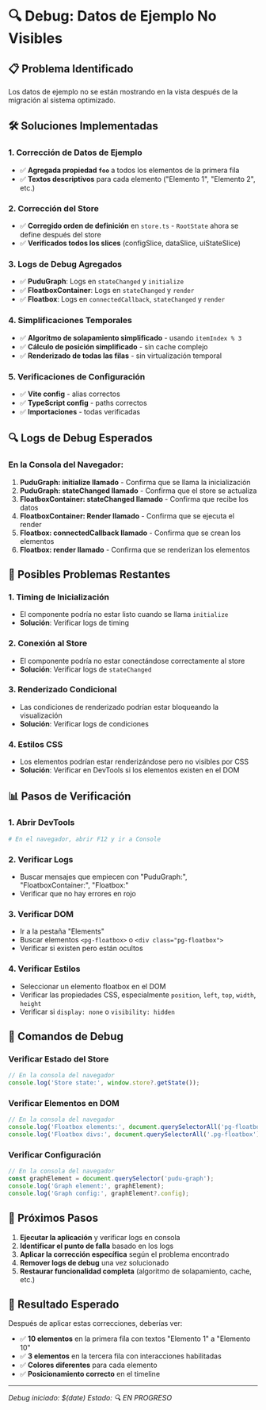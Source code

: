 # 🔍 Debug: Datos de Ejemplo No Visibles

## 📋 Problema Identificado

Los datos de ejemplo no se están mostrando en la vista después de la migración al sistema optimizado.

## 🛠️ Soluciones Implementadas

### **1. Corrección de Datos de Ejemplo**
- ✅ **Agregada propiedad `foo`** a todos los elementos de la primera fila
- ✅ **Textos descriptivos** para cada elemento ("Elemento 1", "Elemento 2", etc.)

### **2. Corrección del Store**
- ✅ **Corregido orden de definición** en `store.ts` - `RootState` ahora se define después del store
- ✅ **Verificados todos los slices** (configSlice, dataSlice, uiStateSlice)

### **3. Logs de Debug Agregados**
- ✅ **PuduGraph**: Logs en `stateChanged` y `initialize`
- ✅ **FloatboxContainer**: Logs en `stateChanged` y `render`
- ✅ **Floatbox**: Logs en `connectedCallback`, `stateChanged` y `render`

### **4. Simplificaciones Temporales**
- ✅ **Algoritmo de solapamiento simplificado** - usando `itemIndex % 3`
- ✅ **Cálculo de posición simplificado** - sin cache complejo
- ✅ **Renderizado de todas las filas** - sin virtualización temporal

### **5. Verificaciones de Configuración**
- ✅ **Vite config** - alias correctos
- ✅ **TypeScript config** - paths correctos
- ✅ **Importaciones** - todas verificadas

## 🔍 Logs de Debug Esperados

### **En la Consola del Navegador:**

1. **PuduGraph: initialize llamado** - Confirma que se llama la inicialización
2. **PuduGraph: stateChanged llamado** - Confirma que el store se actualiza
3. **FloatboxContainer: stateChanged llamado** - Confirma que recibe los datos
4. **FloatboxContainer: Render llamado** - Confirma que se ejecuta el render
5. **Floatbox: connectedCallback llamado** - Confirma que se crean los elementos
6. **Floatbox: render llamado** - Confirma que se renderizan los elementos

## 🚨 Posibles Problemas Restantes

### **1. Timing de Inicialización**
- El componente podría no estar listo cuando se llama `initialize`
- **Solución**: Verificar logs de timing

### **2. Conexión al Store**
- El componente podría no estar conectándose correctamente al store
- **Solución**: Verificar logs de `stateChanged`

### **3. Renderizado Condicional**
- Las condiciones de renderizado podrían estar bloqueando la visualización
- **Solución**: Verificar logs de condiciones

### **4. Estilos CSS**
- Los elementos podrían estar renderizándose pero no visibles por CSS
- **Solución**: Verificar en DevTools si los elementos existen en el DOM

## 📊 Pasos de Verificación

### **1. Abrir DevTools**
```bash
# En el navegador, abrir F12 y ir a Console
```

### **2. Verificar Logs**
- Buscar mensajes que empiecen con "PuduGraph:", "FloatboxContainer:", "Floatbox:"
- Verificar que no hay errores en rojo

### **3. Verificar DOM**
- Ir a la pestaña "Elements"
- Buscar elementos `<pg-floatbox>` o `<div class="pg-floatbox">`
- Verificar si existen pero están ocultos

### **4. Verificar Estilos**
- Seleccionar un elemento floatbox en el DOM
- Verificar las propiedades CSS, especialmente `position`, `left`, `top`, `width`, `height`
- Verificar si `display: none` o `visibility: hidden`

## 🔧 Comandos de Debug

### **Verificar Estado del Store**
```javascript
// En la consola del navegador
console.log('Store state:', window.store?.getState());
```

### **Verificar Elementos en DOM**
```javascript
// En la consola del navegador
console.log('Floatbox elements:', document.querySelectorAll('pg-floatbox'));
console.log('Floatbox divs:', document.querySelectorAll('.pg-floatbox'));
```

### **Verificar Configuración**
```javascript
// En la consola del navegador
const graphElement = document.querySelector('pudu-graph');
console.log('Graph element:', graphElement);
console.log('Graph config:', graphElement?.config);
```

## 📝 Próximos Pasos

1. **Ejecutar la aplicación** y verificar logs en consola
2. **Identificar el punto de falla** basado en los logs
3. **Aplicar la corrección específica** según el problema encontrado
4. **Remover logs de debug** una vez solucionado
5. **Restaurar funcionalidad completa** (algoritmo de solapamiento, cache, etc.)

## 🎯 Resultado Esperado

Después de aplicar estas correcciones, deberías ver:
- ✅ **10 elementos** en la primera fila con textos "Elemento 1" a "Elemento 10"
- ✅ **3 elementos** en la tercera fila con interacciones habilitadas
- ✅ **Colores diferentes** para cada elemento
- ✅ **Posicionamiento correcto** en el timeline

---

*Debug iniciado: $(date)*
*Estado: 🔍 EN PROGRESO*
